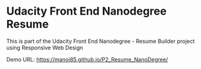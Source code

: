 Udacity Front End Nanodegree Resume
===================================

This is part of the Udacity Front End Nanodegree - Resume Builder project 
using Responsive Web Design

Demo URL:
<a href="https://manoj85.github.io/P2_Resume_NanoDegree/">https://manoj85.github.io/P2_Resume_NanoDegree/</a>
